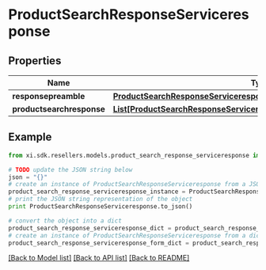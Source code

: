 # ProductSearchResponseServiceresponse


## Properties

Name | Type | Description | Notes
------------ | ------------- | ------------- | -------------
**responsepreamble** | [**ProductSearchResponseServiceresponseResponsepreamble**](ProductSearchResponseServiceresponseResponsepreamble.md) |  | [optional] 
**productsearchresponse** | [**List[ProductSearchResponseServiceresponseProductsearchresponseInner]**](ProductSearchResponseServiceresponseProductsearchresponseInner.md) |  | [optional] 

## Example

```python
from xi.sdk.resellers.models.product_search_response_serviceresponse import ProductSearchResponseServiceresponse

# TODO update the JSON string below
json = "{}"
# create an instance of ProductSearchResponseServiceresponse from a JSON string
product_search_response_serviceresponse_instance = ProductSearchResponseServiceresponse.from_json(json)
# print the JSON string representation of the object
print ProductSearchResponseServiceresponse.to_json()

# convert the object into a dict
product_search_response_serviceresponse_dict = product_search_response_serviceresponse_instance.to_dict()
# create an instance of ProductSearchResponseServiceresponse from a dict
product_search_response_serviceresponse_form_dict = product_search_response_serviceresponse.from_dict(product_search_response_serviceresponse_dict)
```
[[Back to Model list]](../README.md#documentation-for-models) [[Back to API list]](../README.md#documentation-for-api-endpoints) [[Back to README]](../README.md)


